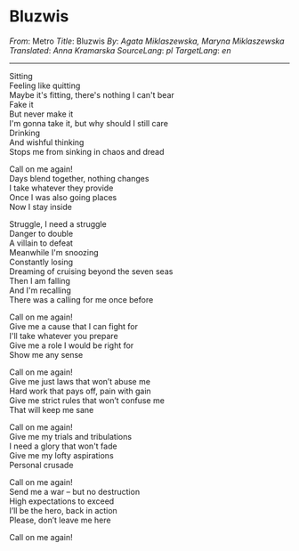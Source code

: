 # Bluzwis

_From_: Metro
_Title_: Bluzwis
_By_: _Agata Miklaszewska, Maryna Miklaszewska_
_Translated_: _Anna Kramarska_
_SourceLang_: _pl_
_TargetLang_: _en_

---

Sitting\
Feeling like quitting\
Maybe it's fitting, there's nothing I can't bear\
Fake it\
But never make it\
I'm gonna take it, but why should I still care\
Drinking\
And wishful thinking\
Stops me from sinking in chaos and dread

Call on me again!\
Days blend together, nothing changes\
I take whatever they provide\
Once I was also going places\
Now I stay inside

Struggle, I need a struggle\
Danger to double\
A villain to defeat\
Meanwhile I'm snoozing\
Constantly losing\
Dreaming of cruising beyond the seven seas\
Then I am falling\
And I'm recalling\
There was a calling for me once before

Call on me again!\
Give me a cause that I can fight for\
I'll take whatever you prepare\
Give me a role I would be right for\
Show me any sense

Call on me again!\
Give me just laws that won’t abuse me\
Hard work that pays off, pain with gain\
Give me strict rules that won’t confuse me\
That will keep me sane

Call on me again!\
Give me my trials and tribulations\
I need a glory that won't fade\
Give me my lofty aspirations\
Personal crusade

Call on me again!\
Send me a war – but no destruction\
High expectations to exceed\
I’ll be the hero, back in action\
Please, don’t leave me here

Call on me again!
